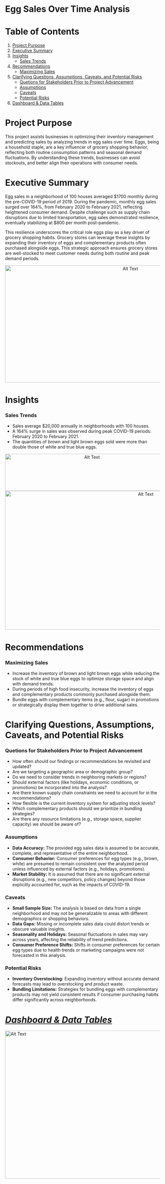 # Egg Sales Over Time Analysis
# Table of Contents
1. [Project Purpose](https://github.com/blackbunny07/PowerBI-Projects/blob/main/Sales%20Performace%20Report/README.md#project-purpose)
2. [Executive Summary](https://github.com/blackbunny07/PowerBI-Projects/blob/main/Sales%20Performace%20Report/README.md#executive-summary)
3. [Insights](https://github.com/blackbunny07/PowerBI-Projects/blob/main/Sales%20Performace%20Report/README.md#insights)
   - [Sales Trends](https://github.com/blackbunny07/PowerBI-Projects/blob/main/Sales%20Performace%20Report/README.md#sales-trends)
4. [Recommendations](https://github.com/blackbunny07/PowerBI-Projects/blob/main/Sales%20Performace%20Report/README.md#recommendations)
   - [Maximizing Sales](https://github.com/blackbunny07/Excel-Projects/blob/main/Egg%20Sales%20Over%20Time/README.md#maximizing-sales)
5. [Clarifying Questions, Assumptions, Caveats, and Potential Risks](https://github.com/blackbunny07/Excel-Projects/blob/main/Egg%20Sales%20Over%20Time/README.md#clarifying-questions-assumptions-caveats-and-potential-risks)
   - [Quetions for Stakeholders Prior to Project Advancement](https://github.com/blackbunny07/Excel-Projects/blob/main/Egg%20Sales%20Over%20Time/README.md#quetions-for-stakeholders-prior-to-project-advancement)
   - [Assumptions](https://github.com/blackbunny07/Excel-Projects/blob/main/Egg%20Sales%20Over%20Time/README.md#assumptions)
   - [Caveats](https://github.com/blackbunny07/Excel-Projects/blob/main/Egg%20Sales%20Over%20Time/README.md#caveats)
   - [Potential Risks](https://github.com/blackbunny07/Excel-Projects/blob/main/Egg%20Sales%20Over%20Time/README.md#potential-risks)
6. [Dashboard & Data Tables](https://1drv.ms/x/c/cb9295239b7c9138/Ed4uXIDXmV1NinHKojc7b2IBXMmIoX0AnvgUPL1bgk7eog?e=fzAjnH)
# Project Purpose
This project assists businesses in optimizing their inventory management and predicting sales by analyzing trends in egg sales over time. Eggs, being a household staple, are a key influencer of grocery shopping behavior, reflecting both routine consumption patterns and seasonal demand fluctuations. By understanding these trends, businesses can avoid stockouts, and better align their operations with consumer needs.
# Executive Summary
Egg sales in a neighborhood of 100 houses averaged $1700 monthly during the pre-COVID-19 period of 2019. During the pandemic, monthly egg sales surged over 164%, from February 2020 to February 2021, reflecting heightened consumer demand. Despite challenge such as supply chain disruptions due to limited transportation, egg sales demonstrated resilience, eventually stabilizing at $800 per month post-pandemic.

This resilience underscores the critical role eggs play as a key driver of grocery shopping habits. Grocery stores can leverage these insights by expanding their inventory of eggs and complementary products often purchased alongside eggs. This strategic approach ensures grocery stores are well-stocked to meet customer needs during both routine and peak demand periods.
<p align="center">
  <img src="https://github.com/user-attachments/assets/1fe5a41f-b63d-417b-a82d-eec1d99aec39" alt="Alt Text" width="800" height="380">
</p>

# Insights
### Sales Trends
- Sales average $20,000 annually in neighborhoods with 100 houses.
- A 164% surge in sales was observed during peak COVID-19 periods: February 2020 to February 2021.
- The quantities of brown and light brown eggs sold were more than double those of white and true blue eggs.

<p align="center">
  <img src="https://github.com/user-attachments/assets/b6a71636-602a-406b-a18d-a6204f4ed61b" alt="Alt Text" width="550" height="120">
  <img src="https://github.com/user-attachments/assets/b29da92a-487c-440c-968f-df9873bc1696" alt="Alt Text" width="900" height="450">
</p>

# Recommendations
### Maximizing Sales
- Increase the inventory of brown and light brown eggs while reducing the stock of white and true blue eggs to optimize storage space and align with demand trends.
- During periods of high food insecurity, increase the inventory of eggs and complementary products commonly purchased alongside them.
- Bundle eggs with complementary items (e.g., flour, sugar) in promotions or strategically display them together to drive additional sales.

# Clarifying Questions, Assumptions, Caveats, and Potential Risks
### Quetions for Stakeholders Prior to Project Advancement
- How often should our findings or recommendations be revisited and updated?
- Are we targeting a geographic area or demographic group?
- Do we need to consider trends in neighboring markets or regions?
- Should external factors (like holidays, economic conditions, or promotions) be incorporated into the analysis?
- Are there known supply chain constraints we need to account for in the recommendations?
- How flexible is the current inventory system for adjusting stock levels?
- Which complementary products should we prioritize in bundling strategies?
- Are there any resource limitations (e.g., storage space, supplier capacity) we should be aware of?
### Assumptions
- **Data Accuracy:** The provided egg sales data is assumed to be accurate, complete, and representative of the entire neighborhood.
- **Consumer Behavior:** Consumer preferences for egg types (e.g., brown, white) are presumed to remain consistent over the analyzed period unless influenced by external factors (e.g., holidays, promotions).
- **Market Stability:** It is assumed that there are no significant external disruptions (e.g., new competitors, policy changes) beyond those explicitly accounted for, such as the impacts of COVID-19.
### Caveats
- **Small Sample Size:** The analysis is based on data from a single neighborhood and may not be generalizable to areas with different demographics or shopping behaviors.
- **Data Gaps:** Missing or incomplete sales data could distort trends or obscure valuable insights.
- **Seasonality and Holidays:** Seasonal fluctuations in sales may vary across years, affecting the reliability of trend predictions.
- **Consumer Preference Shifts:** Shifts in consumer preferences for certain egg types due to health trends or marketing campaigns were not forecasted in this analysis.
### Potential Risks
- **Inventory Overstocking:** Expanding inventory without accurate demand forecasts may lead to overstocking and product waste.
- **Bundling Limitations:** Strategies for bundling eggs with complementary products may not yield consistent results if consumer purchasing habits differ significantly across neighborhoods.

# [*Dashboard & Data Tables*](https://1drv.ms/x/c/cb9295239b7c9138/Ed4uXIDXmV1NinHKojc7b2IBXMmIoX0AnvgUPL1bgk7eog?e=fzAjnH)
<img src="https://github.com/user-attachments/assets/c47b12f4-f63f-4f6c-b424-792eea9316bb" alt="Alt Text" width="1000" height="480">
